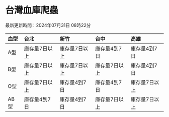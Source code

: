 # 台灣血庫爬蟲

最新更新時間：2024年07月31日 08時22分

| 血型   | 台北      | 新竹      | 台中      | 高雄      |
|:-----|:--------|:--------|:--------|:--------|
| A型   | 庫存量7日以上 | 庫存量7日以上 | 庫存量4到7日 | 庫存量4到7日 |
| B型   | 庫存量7日以上 | 庫存量7日以上 | 庫存量7日以上 | 庫存量4到7日 |
| O型   | 庫存量7日以上 | 庫存量4到7日 | 庫存量4到7日 | 庫存量7日以上 |
| AB型  | 庫存量4到7日 | 庫存量4到7日 | 庫存量7日以上 | 庫存量7日以上 |